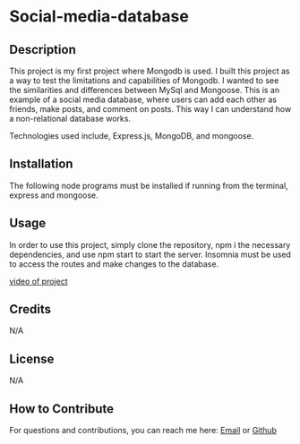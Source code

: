 # Social-media-database

## Description

This project is my first project where Mongodb is used. I built this project as a way to test the limitations and capabilities of Mongodb. I wanted to see the similarities and differences between MySql and Mongoose. This is an example of a social media database, where users can add each other as friends, make posts, and comment on posts. This way I can understand how a non-relational database works.

Technologies used include, Express.js, MongoDB, and mongoose.

## Installation

The following node programs must be installed if running from the terminal, express and mongoose.

## Usage

In order to use this project, simply clone the repository, npm i the necessary dependencies, and use npm start to start the server. Insomnia must be used to access the routes and make changes to the database.

[video of project](https://drive.google.com/file/d/19qPPF0YzYCm-rCrCoPwXR3SEvV3e2XlY/view)

## Credits

N/A

## License

N/A

## How to Contribute

For questions and contributions, you can reach me here:
[Email](mailto:bielinskilucas@gmail.com)
or
[Github](https://github.com/LucasBielinski)

